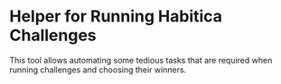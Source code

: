 # Helper for Running Habitica Challenges
This tool allows automating some tedious tasks that are required when running challenges and choosing their winners.
